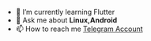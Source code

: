 
- 🌱 I’m currently learning Flutter
- 💬 Ask me about **Linux,Android**
- 📫 How to reach me [Telegram Account](https://t.me/AMHOAZ/)
<!-- - 🔭 I’m currently working on -->
<!-- - 👯 I’m looking to collaborate on ... -->
<!-- - 🤔 I’m looking for help with ... -->
